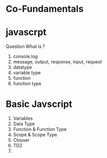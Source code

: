 # Co-Fundamentals


# javascrpt
Question What is ?
1. console.log
2. message, output, response, input, request
3. datatype
4. variable type
5. function
6. function type
   
# Basic Javscript
1. Variables
2. Data Type
3. Function & Function Type
4. Scope & Scope Type
5. Clouser
6. TDZ
7. 

